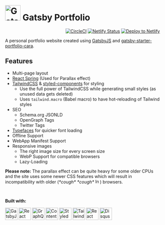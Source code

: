 <h1><img src="https://user-images.githubusercontent.com/16360374/52173956-58a45400-2742-11e9-92b3-3e63bda91ef1.png" alt="GatsbyJS" height="50"/> Gatsby Portfolio</h1>

<p align="right">
  <a href="https://circleci.com/gh/LekoArts/gatsby-starter-portfolio-cara"><img src="https://circleci.com/gh/LekoArts/gatsby-starter-portfolio-cara.svg?style=svg" alt="CircleCI"/></a>
  <a href="https://app.netlify.com/sites/portfolio-cara/deploys"><img src="https://api.netlify.com/api/v1/badges/88bbaef1-6f83-4894-8acd-e6512ff39265/deploy-status" alt="Netlify Status"/></a>
  <a href="https://app.netlify.com/start/deploy?repository=https://github.com/LeKoArts/gatsby-starter-portfolio-cara"><img src="https://www.netlify.com/img/deploy/button.svg" alt="Deploy to Netlify"/></a>
</p>

A personal portfolio website created using [GatsbyJS](https://www.gatsbyjs.org) and [gatsby-starter-portfolio-cara](https://www.gatsbyjs.org/starters/LekoArts/gatsby-starter-portfolio-cara/).  

## Features  

- Multi-page layout
- [React Spring](https://github.com/drcmda/react-spring) (Used for Parallax effect)
- [TailwindCSS](https://tailwindcss.com/) & [styled-components](https://www.styled-components.com/) for styling
  - Use the full power of TailwindCSS while generating small styles (as unused data gets deleted)
  - Uses `tailwind.macro` (Babel macro) to have hot-reloading of Tailwind styles
- SEO
  - Schema.org JSONLD
  - OpenGraph Tags
  - Twitter Tags
- [Typefaces](https://github.com/KyleAMathews/typefaces) for quicker font loading
- Offline Support
- WebApp Manifest Support
- Responsive images
  - The right image size for every screen size
  - WebP Support for compatible browsers
  - Lazy-Loading

**Please note:** The parallax effect can be quite heavy for some older CPUs and the site uses some newer CSS features which will result in incompatibility with older (*\*cough\** *\*cough\** <img src="https://user-images.githubusercontent.com/16360374/54965432-bb89be80-4f2d-11e9-9b5d-ec7620fb8b85.png" alt="Internet Explorer" height="15"/>) browsers.  

<br>

**Built with:**  

<p>
  <a href="https://www.gatsbyjs.org/"><img src="https://user-images.githubusercontent.com/16360374/54067385-3051be80-41f4-11e9-9daf-29f910f35427.png" alt="GatsbyJS" height="40"></a>
  <a href="https://reactjs.org/"><img src="https://user-images.githubusercontent.com/16360374/54067296-34c9a780-41f3-11e9-985c-dae0828c2470.png" alt="React" height="40"></a>
  <a href="https://graphql.org/"><img src="https://user-images.githubusercontent.com/16360374/54067380-292ab080-41f4-11e9-9819-6d96fb2124e2.png" alt="GraphQL" height="40"></a>
  <a href="https://www.contentful.com/"><img src="https://user-images.githubusercontent.com/16360374/54067292-31362080-41f3-11e9-958b-b06a99c2a556.png" alt="Contentful" height="40"></a>
  <a href="https://www.styled-components.com/"><img src="https://user-images.githubusercontent.com/16360374/54067384-2def6480-41f4-11e9-9e55-a32e72ed23de.png" alt="Styled Components" height="40"></a>
  <a href="https://tailwindcss.com"><img src="https://user-images.githubusercontent.com/16360374/54067382-2b8d0a80-41f4-11e9-8613-98edcad9e89f.png" alt="Tailwind" height="40"></a>
  <a href="https://www.react-spring.io/"><img src="https://user-images.githubusercontent.com/16360374/54067378-26c85680-41f4-11e9-8cca-552b091b267b.png" alt="React Spring" height="40"></a>
  <a href="https://disqus.com/"><img src="https://user-images.githubusercontent.com/16360374/55284185-43087080-5326-11e9-9931-cf0baddc2684.png" alt="Disqus" height="40"></a>
</p>